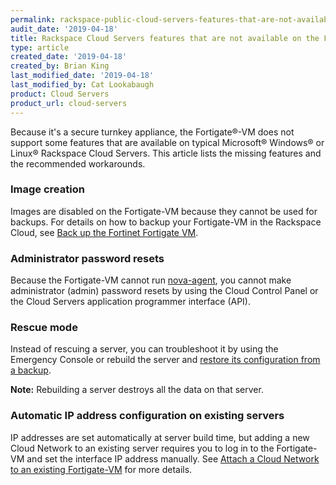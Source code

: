 ```yaml
---
permalink: rackspace-public-cloud-servers-features-that-are-not-available-on-the-fortigste-vm
audit_date: '2019-04-18'
title: Rackspace Cloud Servers features that are not available on the Fortigate-VM
type: article
created_date: '2019-04-18'
created_by: Brian King
last_modified_date: '2019-04-18'
last_modified_by: Cat Lookabaugh
product: Cloud Servers
product_url: cloud-servers
---
```


Because it's a secure turnkey appliance, the Fortigate&reg;-VM does not support
some features that are available on typical Microsoft&reg; Windows&reg; or Linux&reg;
Rackspace Cloud Servers. This article lists the missing features and the recommended
workarounds.

### Image creation

Images are disabled on the Fortigate-VM because they cannot be used for backups.
For details on how to backup your Fortigate-VM in the Rackspace Cloud, see
[Back up the Fortinet Fortigate VM](https://docs-ospc.rackspace.com/support/how-to/cloud-servers/back-up-the-fortinet-fortigate-vm/).

### Administrator password resets

Because the Fortigate-VM cannot run
[nova-agent](https://docs.rackspace.com/docs/user-guides/infrastructure/cloud-config/compute/cloud-servers-product-concepts/nova-agent/),
you cannot make administrator (admin) password resets by using the Cloud Control Panel
or the Cloud Servers application programmer interface (API).

### Rescue mode

Instead of rescuing a server, you can troubleshoot it by using the Emergency
Console or rebuild the server and
[restore its configuration from a backup](http://docs.fortinet.com/document/fortigate/6.4.2/administration-guide/702257/configuration-backups).

**Note:** Rebuilding a server destroys all the data on that server.

### Automatic IP address configuration on existing servers

IP addresses are set automatically at server build time, but adding a new Cloud
Network to an existing server requires you to log in to the Fortigate-VM and set
the interface IP address manually. See
[Attach a Cloud Network to an existing Fortigate-VM](https://docs-ospc.rackspace.com/support/how-to/cloud-servers/attach-a-cloud-network-to-an-existing-fortigate-vm/)
for more details.
